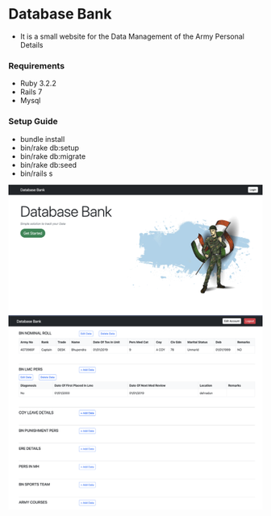 # Database Bank
* It is a small website for the Data Management of the Army Personal Details

### Requirements
* Ruby 3.2.2
* Rails 7
* Mysql

### Setup Guide
* bundle install
* bin/rake db:setup
* bin/rake db:migrate
* bin/rake db:seed
* bin/rails s

![Image of Home Page](https://github.com/BhupendraNegi/databasebank/blob/main/app/assets/images/home.png)
![Image of Entry](https://github.com/BhupendraNegi/databasebank/blob/main/app/assets/images/entry.png)
